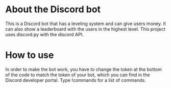 # About the Discord bot

This is a Discord bot that has a leveling system and can give users money. It can also show a leaderboard with the users in the highest level. This project uses discord.py with the discord API.

# How to use
In order to make the bot work, you have to change the token at the bottom of the code to match the token of your bot, which you can find in the Discord developer portal.
Type !commands for a list of commands.
